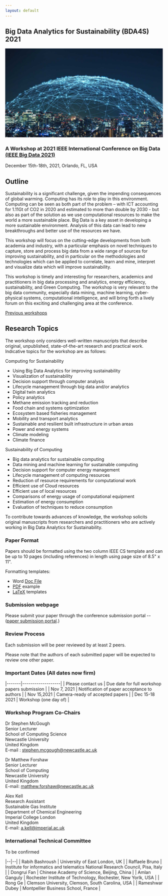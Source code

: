 ```yaml
---
layout: default
---
```

## Big Data Analytics for Sustainability (BDA4S) 2021 

![Branching](figures/data-equipment.jpg)

### A Workshop at 2021 IEEE International Conference on Big Data [(IEEE Big Data 2021)](http://bigdataieee.org/BigData2021/)
December 15th-18th, 2021, Orlando, FL, USA


## Outline

Sustainability is a significant challenge, given the impending consequences of global warming. Computing has its role to play in this environment. Computing can be seen as both part of the problem – with ICT accounting for 1.11Gt of CO2 in 2020 and estimated to more than double by 2030 - but also as part of the solution as we use computational resources to make the world a more sustainable place. Big Data is a key asset in developing a more sustainable environment. Analysis of this data can lead to new breakthroughs and better use of the resources we have.   

This workshop will focus on the cutting-edge developments from both academia and industry, with a particular emphasis on novel techniques to capture, store and process big data from a wide range of sources for improving sustainability, and in particular on the methodologies and technologies which can be applied to correlate, learn and mine, interpret and visualize data which will improve sustainability.   

This workshop is timely and interesting for researchers, academics and practitioners in big data processing and analytics, energy efficiency, sustainability, and Green Computing. The workshop is very relevant to the big data community, especially data mining, machine learning, cyber- physical systems, computational intelligence, and will bring forth a lively forum on this exciting and challenging area at the conference.

[Previous workshops](Previous)

## Research Topics

The workshop only considers well-written manuscripts that describe original, unpublished, state-of-the-art research and practical work. Indicative topics for the workshop are as follows:

Computing for Sustainability
* Using Big Data Analytics for improving sustainability
* Visualization of sustainability
* Decision support through computer analysis
* Lifecycle management through big data and/or analytics
* Digital twin analytics
* Policy analytics
* Methane emission tracking and reduction
* Food chain and systems optimization
* Ecosystem based fisheries management
* Mobility and transport analytics
* Sustainable and resilient built infrastructure in urban areas
* Power and energy systems
* Climate modeling
* Climate finance

Sustainability of Computing
* Big data analytics for sustainable computing
* Data mining and machine learning for sustainable computing
* Decision support for computer energy management
* Lifecycle management of computing resources
* Reduction of resource requirements for computational work
* Efficient use of Cloud resources
* Efficient use of local resources
* Comparisons of energy usage of computational equipment
* Estimation of energy consumption
* Evaluation of techniques to reduce consumption

To contribute towards advances of knowledge, the workshop solicits original manuscripts from researchers and practitioners who are actively working in Big Data Analytics for Sustainability.

### Paper Format

Papers should be formatted using the two column IEEE CS template and can be up to 10 pages (including references) in length using page size of 8.5" x 11".

Formatting templates:
 * Word [Doc File](http://bigdataieee.org/BigData2019/files/Conference-template-letter.doc)
 * [PDF](http://bigdataieee.org/BigData2019/files/IEEEtran_HOWTO.pdf) example
 * [LaTeX](http://bigdataieee.org/BigData2019/files/Conference-LaTeX-template_7-9-18.zip) templates

### Submission webpage

Please submit your paper through the conference submission portal -- ([paper submission portal](https://wi-lab.com/cyberchair/2021/bigdata21/scripts/submit.php?subarea=S36&undisplay_detail=1&wh=/cyberchair/2021/bigdata21/scripts/ws_submit.php).)

### Review Process

Each submission will be peer reviewed by at least 2 peers.

Please note that the authors of each submitted paper will be expected to review one other paper.

### Important Dates (All dates now firm)

|-------|-------------------|
| Please contact us | Due date for full workshop papers submission |
| Nov 7, 2021 |  Notification of paper acceptance to authors |
| Nov 15,2021 | Camera-ready of accepted papers |
| Dec 15-18 2021 | Workshop (one day of) |

### Workshop Program Co-Chairs

Dr Stephen McGough  
Senior Lecturer  
School of Computing Science  
Newcastle University  
United Kingdom  
E-mail : stephen.mcgough@newcastle.ac.uk

Dr Matthew Forshaw   
Senior Lecturer   
School of Computing   
Newcastle University   
United Kingdom   
E-mail: matthew.forshaw@newcastle.ac.uk   

Alex Kell   
Research Assistant   
Sustainable Gas Institute   
Department of Chemical Engineering   
Imperial College London   
United Kingdom   
E-mail: a.kell@imperial.ac.uk

### International Technical Committee

To be confirmed

|--|--|
| Rabih Bashroush | University of East London, UK |
| Raffaele Bruno | Institute for informatics and telematics National Research Council, Pisa, Italy | 
| Dongrui Fan | Chinese Academy of Science, Beijing, China |
| Amlan Ganguly | Rochester Institute of Technology, Rochester, New Yorlk, USA | 
| Rong Ge |  Clemson University, Clemson, South Carolina, USA | 
| Rameshwar Dubey | Montpellier Business School, France |   






                    
